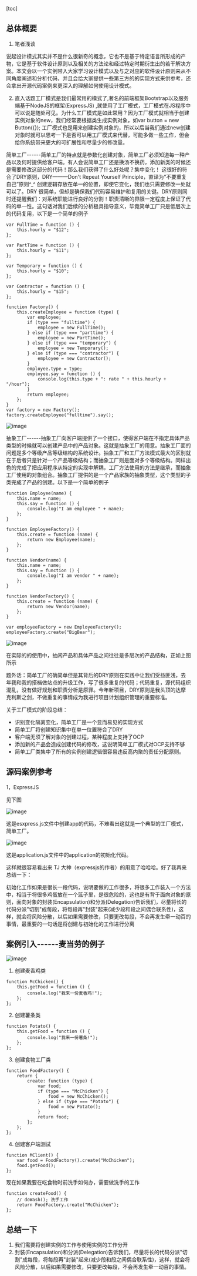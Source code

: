 [toc]

## 总体概要

1. 笔者浅谈

说起设计模式其实并不是什么很新奇的概念，它也不是基于特定语言所形成的产物，它是基于软件设计原则以及相关的方法论和经过特定时期衍生出的若干解决方案。本文会以一个实例带入大家学习设计模式以及与之对应的软件设计原则来从不同角度阐述和分析代码，并且会给大家提供一些第三方的的实现方式来供参考，还会拿出开源代码案例来更深入的理解如何使用设计模式。

2. 直入话题工厂模式是我们最常用的模式了,著名的前端框架Bootstrap以及服务端基于NodeJS的框架(ExpressJS) ,就使用了工厂模式，工厂模式在JS程序中可以说是随处可见。为什么工厂模式是如此常用？因为工厂模式就相当于创建实例对象的new，我们经常要根据类生成实例对象，如var button = new Button({}); 工厂模式也是用来创建实例对象的，所以以后当我们通过new创建对象时就可以思考一下是否可以用工厂模式来代替，可能多做一些工作，但会给你系统带来更大的可扩展性和尽量少的修改量。

简单工厂------简单工厂的特点就是参数化创建对象，简单工厂必须知道每一种产品以及何时提供给客户端。有人会说简单工厂还是换汤不换药，添加新类的时候还是需要修改这部分的代码！那么我们获得了什么好处呢？集中变化！ 这很好的符合了DRY原则，DRY———Don't Repeat Yourself Principle，直译为“不要重复自己”原则^_^ 创建逻辑存放在单一的位置，即使它变化，我们也只需要修改一处就可以了。DRY 很简单，但却是确保我们代码容易维护和复用的关键。DRY原则同时还提醒我们：对系统职能进行良好的分割！职责清晰的界限一定程度上保证了代码的单一性。这句话对我们后续的分析极具指导意义，毕竟简单工厂只是低层次上的代码复用，以下是一个简单的例子

```
var FullTime = function () {
    this.hourly = "$12";
};

var PartTime = function () {
    this.hourly = "$11";
};

var Temporary = function () {
    this.hourly = "$10";
};

var Contractor = function () {
    this.hourly = "$15";
};

function Factory() {
    this.createEmployee = function (type) {
        var employee;
        if (type === "fulltime") {
            employee = new FullTime();
        } else if (type === "parttime") {
            employee = new PartTime();
        } else if (type === "temporary") {
            employee = new Temporary();
        } else if (type === "contractor") {
            employee = new Contractor();
        }
        employee.type = type;
        employee.say = function () {
            console.log(this.type + ": rate " + this.hourly + "/hour");
        }
        return employee;
    };
}
var factory = new Factory();
factory.createEmployee("fulltime").say();
```

![image](http://images.cnitblog.com/blog/703832/201412/221052532182875.png)
 

抽象工厂------抽象工厂向客户端提供了一个接口，使得客户端在不指定具体产品类型的时候就可以创建产品中的产品对象。这就是抽象工厂的用意。抽象工厂面的问题是多个等级产品等级结构的系统设计。抽象工厂和工厂方法模式最大的区别就在于后者只是针对一个产品等级结构；而抽象工厂则是面对多个等级结构。同样出色的完成了把应用程序从特定的实现中解耦，工厂方法使用的方法是继承，而抽象工厂使用的对象组合。抽象工厂提供的是一个产品家族的抽象类型，这个类型的子类完成了产品的创建。以下是一个简单的例子

```
function Employee(name) {
    this.name = name;
    this.say = function () {
        console.log("I am employee " + name);
    };
}

function EmployeeFactory() {
    this.create = function (name) {
        return new Employee(name);
    };
}

function Vendor(name) {
    this.name = name;
    this.say = function () {
        console.log("I am vendor " + name);
    };
}

function VendorFactory() {
    this.create = function (name) {
        return new Vendor(name);
    };
}

var employeeFactory = new EmployeeFactory();
employeeFactory.create("BigBear");
```

![image](http://images.cnitblog.com/blog/703832/201412/221103011401452.png)

在实际的的使用中，抽闲产品和具体产品之间往往是多层次的产品结构，正如上图所示

题外话：简单工厂的确简单但是其背后的DRY原则在实践中让我们受益匪浅，去年我和我的搭档做站点的升级工作，写了很多重复的代码；代码重复，源代码组织混乱，没有做好规划和职责分析是原罪。今年新项目，DRY原则是我头顶的达摩克利斯之剑，不做重复的事情成为我进行项目计划组织管理的重要标准。

关于工厂模式的阶段总结：

- 识别变化隔离变化，简单工厂是一个显而易见的实现方式
- 简单工厂将创建知识集中在单一位置符合了DRY
- 客户端无须了解对象的创建过程，某种程度上支持了OCP
- 添加新的产品会造成创建代码的修改，这说明简单工厂模式对OCP支持不够
- 简单工厂类集中了所有的实例创建逻辑很容易违反高内聚的责任分配原则。

## 源码案例参考

1，ExpressJS

见下图

![image](http://images.cnitblog.com/blog/703832/201412/221114139684865.png)

这是esxpress.js文件中创建app的代码，不难看出这就是一个典型的工厂模式，简单工厂。

![image](http://images.cnitblog.com/blog/703832/201412/221115445933012.png)

这是application.js文件中的application的初始化代码。

这样就很容易看出来 TJ 大神（expressjs的作者）的用意了哈哈哈。好了我再来总结一下：

初始化工作如果是很长一段代码，说明要做的工作很多，将很多工作装入一个方法中，相当于将很多鸡蛋放在一个篮子里，是很危险的，这也是有背于面向对象的原则，面向对象的封装(Encapsulation)和分派(Delegation)告诉我们，尽量将长的代码分派"切割"成每段，将每段再"封装"起来(减少段和段之间偶合联系性)，这样，就会将风险分散，以后如果需要修改，只要更改每段，不会再发生牵一动百的事情，最重要的一句话是将创建与初始化的工作进行分离

## 案例引入------麦当劳的例子

![image](http://images.cnitblog.com/blog/703832/201412/221122199379432.png)

1. 创建麦香鸡类

```
function McChicken() {
    this.getFood = function () {
        console.log("我来一份麦香鸡!");
    };
};
``` 

2. 创建薯条类

```
function Potato() {
    this.getFood = function () {
        console.log("我来一份薯条!");
    };
};
```

3. 创建食物工厂类

```
function FoodFactory() {
    return {
        create: function (type) {
            var food;
            if (type === "McChicken") {
                food = new McChicken();
            } else if (type === "Potato") {
                food = new Potato();
            }
            return food;
        };
    };
};
```

4. 创建客户端测试

```
function MClient() {
    var food = FoodFactory().create("McChicken");
    food.getFood();
};
```

现在如果我要在吃食物时前洗手如何办，需要做洗手的工作

```
function createFood() {
    // doWash(); 洗手工作
    return FoodFactory.create("McChicken");
};
```

## 总结一下

1. 我们需要将创建实例的工作与使用实例的工作分开
2. 封装(Encapsulation)和分派(Delegation)告诉我们，尽量将长的代码分派"切割"成每段，将每段再"封装"起来(减少段和段之间偶合联系性)，这样，就会将风险分散，以后如果需要修改，只要更改每段，不会再发生牵一动百的事情。